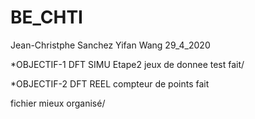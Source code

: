 # BE_CHTI
Jean-Christphe Sanchez
Yifan Wang
29_4_2020

*OBJECTIF-1 DFT SIMU    Etape2 jeux de donnee test fait/

*OBJECTIF-2 DFT REEL   compteur de points fait

fichier mieux organisé/


